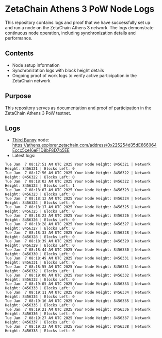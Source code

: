 # ZetaChain Athens 3 PoW Node Logs
This repository contains logs and proof that we have successfully set up and run a node on the ZetaChain Athens 3 network. The logs demonstrate continuous node operation, including synchronization details and performance.

## Contents
- Node setup information
- Synchronization logs with block height details
- Ongoing proof of work logs to verify active participation in the ZetaChain network

## Purpose
This repository serves as documentation and proof of participation in the ZetaChain Athens 3 PoW testnet.

## Logs

- [Third Bunny](https://thirdbunny.xyz/) node: https://athens.explorer.zetachain.com/address/0x225254d35dE666064Eccc5ce16eF1D8bF8D7b5EE
- Latest logs:
```
Tue Jan  7 08:17:51 AM UTC 2025 Your Node Height: 8456321 | Network Height: 8456321 | Blocks Left: 0
Tue Jan  7 08:17:56 AM UTC 2025 Your Node Height: 8456322 | Network Height: 8456322 | Blocks Left: 0
Tue Jan  7 08:18:02 AM UTC 2025 Your Node Height: 8456322 | Network Height: 8456323 | Blocks Left: 1
Tue Jan  7 08:18:07 AM UTC 2025 Your Node Height: 8456323 | Network Height: 8456323 | Blocks Left: 0
Tue Jan  7 08:18:12 AM UTC 2025 Your Node Height: 8456324 | Network Height: 8456324 | Blocks Left: 0
Tue Jan  7 08:18:17 AM UTC 2025 Your Node Height: 8456325 | Network Height: 8456325 | Blocks Left: 0
Tue Jan  7 08:18:23 AM UTC 2025 Your Node Height: 8456326 | Network Height: 8456326 | Blocks Left: 0
Tue Jan  7 08:18:28 AM UTC 2025 Your Node Height: 8456327 | Network Height: 8456327 | Blocks Left: 0
Tue Jan  7 08:18:33 AM UTC 2025 Your Node Height: 8456328 | Network Height: 8456328 | Blocks Left: 0
Tue Jan  7 08:18:39 AM UTC 2025 Your Node Height: 8456329 | Network Height: 8456329 | Blocks Left: 0
Tue Jan  7 08:18:44 AM UTC 2025 Your Node Height: 8456330 | Network Height: 8456330 | Blocks Left: 0
Tue Jan  7 08:18:49 AM UTC 2025 Your Node Height: 8456331 | Network Height: 8456331 | Blocks Left: 0
Tue Jan  7 08:18:55 AM UTC 2025 Your Node Height: 8456331 | Network Height: 8456332 | Blocks Left: 1
Tue Jan  7 08:19:00 AM UTC 2025 Your Node Height: 8456332 | Network Height: 8456332 | Blocks Left: 0
Tue Jan  7 08:19:05 AM UTC 2025 Your Node Height: 8456333 | Network Height: 8456333 | Blocks Left: 0
Tue Jan  7 08:19:11 AM UTC 2025 Your Node Height: 8456334 | Network Height: 8456334 | Blocks Left: 0
Tue Jan  7 08:19:16 AM UTC 2025 Your Node Height: 8456335 | Network Height: 8456335 | Blocks Left: 0
Tue Jan  7 08:19:21 AM UTC 2025 Your Node Height: 8456336 | Network Height: 8456336 | Blocks Left: 0
Tue Jan  7 08:19:27 AM UTC 2025 Your Node Height: 8456337 | Network Height: 8456337 | Blocks Left: 0
Tue Jan  7 08:19:32 AM UTC 2025 Your Node Height: 8456338 | Network Height: 8456338 | Blocks Left: 0
```
